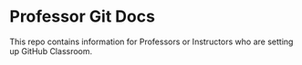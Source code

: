 # Professor Git Docs

This repo contains information for Professors or Instructors who are setting up GitHub Classroom.

